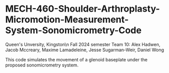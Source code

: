 # MECH-460-Shoulder-Arthroplasty-Micromotion-Measurement-System-Sonomicrometry-Code
Queen's Unversity, Kingston\n
Fall 2024 semester
Team 10: Alex Hadwen, Jacob Mccreary, Maxime Lamadeleine, Jesse Sugarman-Weir, Daniel Wong

This code simulates the movement of a glenoid baseplate under the proposed sonomicrometry system.
